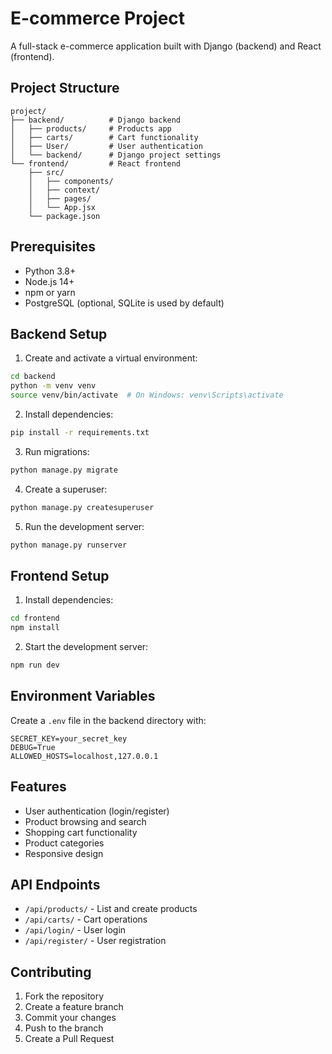 # E-commerce Project

A full-stack e-commerce application built with Django (backend) and React (frontend).

## Project Structure

```
project/
├── backend/          # Django backend
│   ├── products/     # Products app
│   ├── carts/        # Cart functionality
│   ├── User/         # User authentication
│   └── backend/      # Django project settings
└── frontend/         # React frontend
    ├── src/
    │   ├── components/
    │   ├── context/
    │   ├── pages/
    │   └── App.jsx
    └── package.json
```

## Prerequisites

- Python 3.8+
- Node.js 14+
- npm or yarn
- PostgreSQL (optional, SQLite is used by default)

## Backend Setup

1. Create and activate a virtual environment:
```bash
cd backend
python -m venv venv
source venv/bin/activate  # On Windows: venv\Scripts\activate
```

2. Install dependencies:
```bash
pip install -r requirements.txt
```

3. Run migrations:
```bash
python manage.py migrate
```

4. Create a superuser:
```bash
python manage.py createsuperuser
```

5. Run the development server:
```bash
python manage.py runserver
```

## Frontend Setup

1. Install dependencies:
```bash
cd frontend
npm install
```

2. Start the development server:
```bash
npm run dev
```

## Environment Variables

Create a `.env` file in the backend directory with:
```
SECRET_KEY=your_secret_key
DEBUG=True
ALLOWED_HOSTS=localhost,127.0.0.1
```

## Features

- User authentication (login/register)
- Product browsing and search
- Shopping cart functionality
- Product categories
- Responsive design

## API Endpoints

- `/api/products/` - List and create products
- `/api/carts/` - Cart operations
- `/api/login/` - User login
- `/api/register/` - User registration

## Contributing

1. Fork the repository
2. Create a feature branch
3. Commit your changes
4. Push to the branch
5. Create a Pull Request 